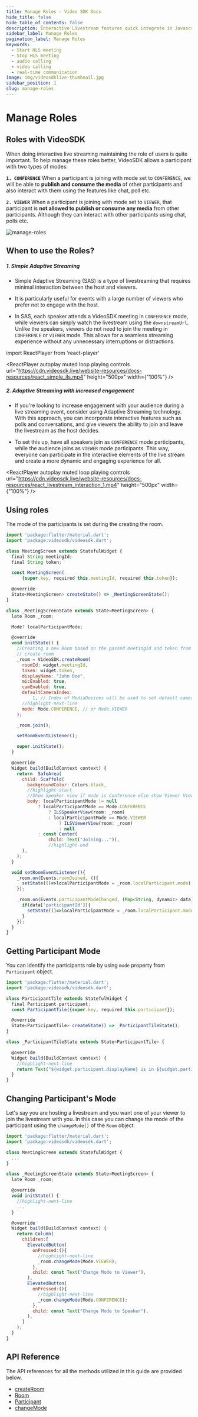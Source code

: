 ```yaml
---
title: Manage Roles - Video SDK Docs
hide_title: false
hide_table_of_contents: false
description: Interactive Livestream features quick integrate in Javascript, React JS, Android, IOS, React Native, Flutter with Video SDK to add live video & audio conferencing to your applications.
sidebar_label: Manage Roles
pagination_label: Manage Roles
keywords:
  - Start HLS meeting
  - Stop HLS meeting
  - audio calling
  - video calling
  - real-time communication
image: img/videosdklive-thumbnail.jpg
sidebar_position: 1
slug: manage-roles
---
```


# Manage Roles

## Roles with VideoSDK

When doing interactive live streaming maintaining the role of users is quite important. To help manage these roles better, VideoSDK allows a participant with two types of modes:

**`1. CONFERENCE`** When a participant is joining with mode set to `CONFERENCE`, we will be able to **publish and consume the media** of other participants and also interact with them using the features like chat, poll etc.

**`2. VIEWER`** When a participant is joining with mode set to `VIEWER`, that participant is **not allowed to publish or consume any media** from other participants. Although they can interact with other participants using chat, polls etc.

![manage-roles](https://cdn.videosdk.live/website-resources/docs-resources/meeting_modes.jpg)

## When to use the Roles?

##### 1. Simple Adaptive Streaming

- Simple Adaptive Streaming (SAS) is a type of livestreaming that requires minimal interaction between the host and viewers.

- It is particularly useful for events with a large number of viewers who prefer not to engage with the host.

- In SAS, each speaker attends a VideoSDK meeting in `CONFERENCE` mode, while viewers can simply watch the livestream using the `downstreamUrl`. Unlike the speakers, viewers do not need to join the meeting in `CONFERENCE` or `VIEWER` mode. This allows for a seamless streaming experience without any unnecessary interruptions or distractions.

import ReactPlayer from 'react-player'

<div style={{textAlign: 'center'}}>

<ReactPlayer autoplay muted loop playing controls url="https://cdn.videosdk.live/website-resources/docs-resources/react_simple_ils.mp4" height="500px" width={"100%"} />

</div>

##### 2. Adaptive Streaming with increased engagement

- If you're looking to increase engagement with your audience during a live streaming event, consider using Adaptive Streaming technology. With this approach, you can incorporate interactive features such as polls and conversations, and give viewers the ability to join and leave the livestream as the host decides.

- To set this up, have all speakers join as `CONFERENCE` mode participants, while the audience joins as `VIEWER` mode participants. This way, everyone can participate in the interactive elements of the live stream and create a more dynamic and engaging experience for all.

<div style={{textAlign: 'center'}}>

<ReactPlayer autoplay muted loop playing controls url="https://cdn.videosdk.live/website-resources/docs-resources/react_livestream_interaction_1.mp4" height="500px" width={"100%"} />

</div>

## Using roles

The mode of the participants is set during the creating the room.

```js
import 'package:flutter/material.dart';
import 'package:videosdk/videosdk.dart';

class MeetingScreen extends StatefulWidget {
  final String meetingId;
  final String token;

  const MeetingScreen(
      {super.key, required this.meetingId, required this.token});

  @override
  State<MeetingScreen> createState() => _MeetingScreenState();
}

class _MeetingScreenState extends State<MeetingScreen> {
  late Room _room;

  Mode? localParticipantMode;

  @override
  void initState() {
    //Creating a new Room based on the passed meetingId and token from the Joining Screen
    // create room
    _room = VideoSDK.createRoom(
      roomId: widget.meetingId,
      token: widget.token,
      displayName: "John Doe",
      micEnabled: true,
      camEnabled: true,
      defaultCameraIndex:
          1, // Index of MediaDevices will be used to set default camera
      //highlight-next-line
      mode: Mode.CONFERENCE, // or Mode.VIEWER
    );

    _room.join();

    setRoomEventListener();

    super.initState();
  }

  @override
  Widget build(BuildContext context) {
    return  SafeArea(
      child: Scaffold(
        backgroundColor: Colors.black,
        //highlight-start
        //Show Speaker view if mode is Conference else show Viewer View
        body: localParticipantMode != null
            ? localParticipantMode == Mode.CONFERENCE
                ? ILSSpeakerView(room: _room)
                : localParticipantMode == Mode.VIEWER
                    ? ILSViewerView(room: _room)
                    : null
            : const Center(
                child: Text("Joining...")),
                //highlight-end
      ),
    );
  }

  void setRoomEventListener(){
    _room.on(Events.roomJoined, (){
      setState(()=>localParticipantMode = _room.localParticipant.mode);
    });

    _room.on(Events.participantModeChanged, (Map<String, dynamic> data){
      if(data['participantId']){
        setState(()=>localParticipantMode = _room.localParticipant.mode);
      }
    });
  }
}
```

## Getting Participant Mode

You can identify the participants role by using `mode` property from `Participant` object.

```js
import 'package:flutter/material.dart';
import 'package:videosdk/videosdk.dart';

class ParticipantTile extends StatefulWidget {
  final Participant participant;
  const ParticipantTile({super.key, required this.participant});

  @override
  State<ParticipantTile> createState() => _ParticipantTileState();
}

class _ParticipantTileState extends State<ParticipantTile> {

  @override
  Widget build(BuildContext context) {
    //highlight-next-line
    return Text("${widget.participant.displayName} is in ${widget.participant.mode.name}");
  }
}
```

## Changing Participant's Mode

Let's say you are hosting a livestream and you want one of your viewer to join the livestream with you. In this case you can change the mode of the participant using the `changeMode()` of the `Room` object.

```js
import 'package:flutter/material.dart';
import 'package:videosdk/videosdk.dart';

class MeetingScreen extends StatefulWidget {
  ...
}

class _MeetingScreenState extends State<MeetingScreen> {
  late Room _room;

  @override
  void initState() {
    //highlight-next-line
    ...
  }

  @override
  Widget build(BuildContext context) {
    return Column(
      children:[
        ElevatedButton(
          onPressed:(){
            //highlight-next-line
            _room.changeMode(Mode.VIEWER);
          },
          child: const Text("Change Mode to Viewer"),
        ),
        ElevatedButton(
          onPressed:(){
            //highlight-next-line
            _room.changeMode(Mode.CONFERENCE);
          },
          child: const Text("Change Mode to Speaker"),
        ),
      ]
    );
  }
}
```

## API Reference

The API references for all the methods utilized in this guide are provided below.

- [createRoom](/flutter/api/sdk-reference/videosdk-class/methods#createroom)
- [Room](/flutter/api/sdk-reference/room-class/introduction)
- [Participant](/flutter/api/sdk-reference/participant-class/introduction)
- [changeMode](/flutter/api/sdk-reference/room-class/methods#changemode)
